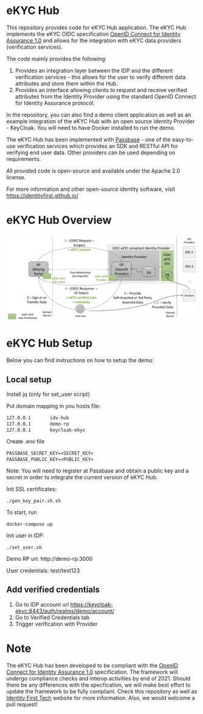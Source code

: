 # eKYC Hub
This repository provides code for eKYC Hub application. The eKYC Hub implements the eKYC OIDC specification
[OpenID Connect for Identity Assurance 1.0](https://openid.net/specs/openid-connect-4-identity-assurance-1_0.html) and allows 
for the integration with eKYC data providers (verification services).

The code mainly provides the following:
1) Provides an integration layer between the IDP and the different verification services -  this allows for the user to verify different data attributes and store them within the Hub.
2) Provides an interface allowing clients to request and receive verified attributes from the Identity Provider using the standard OpenID Connect for Identity Assurance protocol.

In the repository, you can also find a demo client application as well as an example integration of the eKYC Hub with an open source Identity Provider - KeyCloak. You will need to have Docker installed to run the demo.

The eKYC Hub has been implemented with [Passbase](https://passbase.com/) - one of the easy-to-use verification services which provides an SDK and RESTful API for verifying end user data. Other providers can be used depending on requirements.

All provided code is open-source and available under the Apache 2.0 license.

For more information and other open-source identity software, visit https://identityfirst.github.io/

# eKYC Hub Overview

![image OIDC eKYC](/idv_hub.png)

# eKYC Hub Setup

Below you can find instructions on how to setup the demo:

## Local setup

Install jq (only for set_user script)

Put domain mapping in you hosts file:
```
127.0.0.1       idv-hub
127.0.0.1       demo-rp
127.0.0.1       keycloak-ekyc
```

Create .env file
```
PASSBASE_SECRET_KEY=<SECRET_KEY>
PASSBASE_PUBLIC_KEY=<PUBLIC_KEY>
```

Note: You will need to register at Passbase and obtain a public key and a secret in order to integrate the current version of eKYC Hub.

Init SSL certificates:
```
./gen_key_pair.sh.sh
```

To start, run
```
docker-compose up
```

Init user in IDP:
```
./set_user.sh
```

Demo RP url:
http://demo-rp:3000

User credentials: test/test123

## Add verified credentials
1. Go to IDP account url [https://keycloak-ekyc:8443/auth/realms/demo/account/](https://keycloak-ekyc:8443/auth/realms/demo/account/)
2. Go to Verified Credentials tab
3. Trigger verification with Provider

# Note
The eKYC Hub has been developed to be compliant with the [OpenID Connect for Identity Assurance 1.0](https://openid.net/specs/openid-connect-4-identity-assurance-1_0.html) specification. The framework will undergo compliance checks and interop activities by end of 2021. Should there be any differences with the specfication, we will make best effort to update the framework to be fully compliant. Check this repository as well as [Identity First Tech](https://identityfirst.tech) website for more information. Also, we would welcome a pull request!
